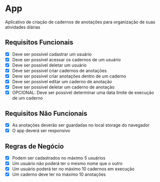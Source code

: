 # App

Aplicativo de criação de cadernos de anotações para organização de suas atividades diárias

## Requisitos Funcionais

- [x] Deve ser possível cadastrar um usuário
- [x] Deve ser possível acessar os cadernos de um usuário
- [x] Deve ser possível deletar um usuário
- [x] Deve ser possível criar cadernos de anotações 
- [x] Deve ser possível criar anotações dentro de um caderno
- [x] Deve ser possível editar um caderno de anotação
- [x] Deve ser possível deletar um caderno de anotação
- [x] OPCIONAL: Deve ser possível determinar uma data limite de execução de um caderno

## Requisitos Não Funcionais

- [x] As anotações deverão ser guardadas no local storage do navegador 
- [x] O app deverá ser responsivo

## Regras de Negócio

- [x] Podem ser cadastrados no máximo 5 usuários
- [x] Um usuário não poderá ter o mesmo nome que o outro
- [x] Um usuário poderá ter no máximo 10 cadernos em execução
- [x] Um caderno deve ter no máximo 10 anotações
